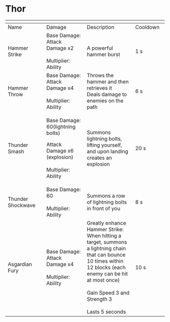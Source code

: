 # Thor



<table data-header-hidden><thead><tr><th width="194"></th><th width="205"></th><th width="372"></th><th width="125"></th></tr></thead><tbody><tr><td>Name</td><td>Damage</td><td>Description</td><td>Cooldown</td></tr><tr><td>Hammer Strike</td><td>Base Damage: Attack Damage x2<br><br>Multiplier: Ability</td><td>A powerful hammer burst</td><td>1 s</td></tr><tr><td>Hammer Throw</td><td>Base Damage: Attack Damage x4<br><br>Multiplier: Ability</td><td>Throws the hammer and then retrieves it<br>Deals damage to enemies on the path</td><td>6 s</td></tr><tr><td>Thunder Smash</td><td><p>Base Damage: 60(lightning bolts)  </p><p>Attack Damage x6 (explosion)<br><br>Multiplier: Ability</p></td><td>Summons lightning bolts, lifting yourself, and upon landing creates an explosion</td><td>20 s</td></tr><tr><td>Thunder Shockwave</td><td>Base Damage: 60<br><br>Multiplier: Ability</td><td>Summons a row of lightning bolts in front of you</td><td>8 s</td></tr><tr><td>Asgardian Fury</td><td>Base Damage: Attack Damage x4<br><br>Multiplier: Ability</td><td>Greatly enhance Hammer Strike:<br>When hitting a target, summons a lightning chain that can bounce 10 times within 12 blocks (each enemy can be hit at most once)<br><br>Gain Speed 3 and Strength 3<br><br>Lasts 5 seconds</td><td>10 s</td></tr></tbody></table>
